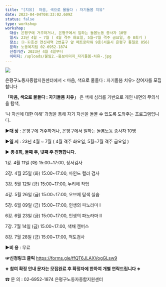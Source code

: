 ```yaml
---
title: "[치유]  마음, 색으로 물들다 : 자기돌봄 치유"
date: 2023-04-04T08:33:02.609Z
status: false
type: workshop
workshop:
  대상: 은평구에 거주하거나, 은평구에서 일하는 돌봄노동 종사자 10명
  일시: 23년 4월 ~ 7월 ( 4월 격주 화요일, 5월~7월 격주 금요일, 총 8회기 )
  장소: ③·⑥호선 연신내역 2번출구 앞 메트로타워 9층(서울시 은평구 통일로 856)
  문의: 노동복지팀 02-6952-1874
  신청기간: 2023년 4월 4일부터
  이미지: /uploads/붙임2.-홍보이미지_자기돌봄-치유-.jpg
---
```

![](/uploads/붙임2.-홍보이미지_자기돌봄-치유-.jpg)

은평구노동자종합지원센터에서 < 마음, 색으로 물들다 : 자기돌봄 치유> 참여자를 모집합니다



**「마음, 색으로 물들다 : 자기돌봄 치유」**  은 색채 심리를 기반으로 개인 내면의 무의식을 탐색, 


‘나 자신에 대한 이해’ 과정을 통해 자기 자신을 돌볼 수 있도록 도와주는 프로그램입니다.

 **▶대 상** :  은평구에 거주하거나, 은평구에서 일하는 돌봄노동 종사자 10명  



**▶일 시** :  23년 4월 \~ 7월 ( 4월 격주 화요일, 5월\~7월 격주 금요일 )

**▶ 총 8회,  둘째 주, 넷째 주 진행합니다.**

 1강. 4월 11일 (화) 15:00~17:00, 정서검사 

 2강. 4월 25일 (화) 15:00~17:00, 마인드 컬러 검사

 3강. 5월 12일 (금) 15:00~17:00, 누리에 작업

  4강. 5월 26일 (금) 15:00~17:00, 오브제 탐색 실습 

  5강. 6월 09일 (금) 15:00~17:00, 인생의 파노라마 Ⅰ

  6강. 6월 23일 (금) 15:00~17:00, 인생의 파노라마 Ⅱ

  7강. 7월 14일 (금) 15:00~17:00, 색채 캔버스

  8강. 7월 28일 (금) 15:00~17:00, 척도검사

**▶비 용** : 무료



<!--StartFragment-->

 **☞신청링크 클릭**  [](https://forms.gle/hZKcUZPdRMw9NRD56)https://forms.gle/ffQT6JLAXVogGLsw9

<!--EndFragment-->



**※ 참여 확정 안내 문자는 모집완료 후 확정자에 한하여 개별 연락드립니다 ※**  

☎ 문 의 : 02-6952-1874 은평구노동자종합지원센터